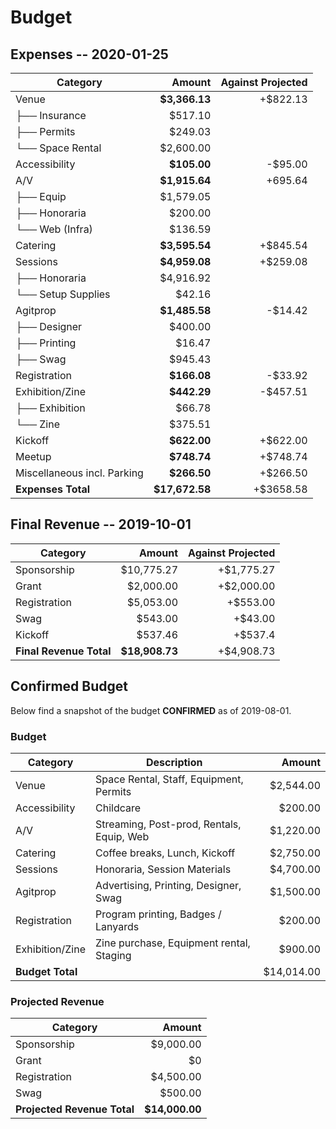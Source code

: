 # Budget

## Expenses -- 2020-01-25

| Category           |  Amount       | Against Projected |
|--------------------|--------------:|------------------:|
| Venue	             | **$3,366.13** | +$822.13          |
| ├── Insurance      | $517.10       |                   |
| ├── Permits	       | $249.03       |                   |
| └── Space Rental   | $2,600.00     |                   |  
| Accessibility 	   | **$105.00**   | -$95.00           |
| A/V                | **$1,915.64** | +695.64           |
| ├── Equip          | $1,579.05     |                   |
| ├── Honoraria      | $200.00       |                   |
| └── Web	(Infra)    | $136.59       |                   |
| Catering           | **$3,595.54** | +$845.54          |
| Sessions           | **$4,959.08** | +$259.08          |
| ├── Honoraria      | $4,916.92     |                   |
| └── Setup Supplies | $42.16        |                   |
| Agitprop           | **$1,485.58** | -$14.42           |
| ├── Designer 	     | $400.00       |                   |
| ├── Printing       | $16.47        |                   |
| ├── Swag	         | $945.43       |                   |
| Registration       | **$166.08**   | -$33.92           |
| Exhibition/Zine    | **$442.29**   | -$457.51          |
| ├── Exhibition	   | $66.78        |                   |
| └── Zine	         | $375.51       |                   |
| Kickoff            | **$622.00**   | +$622.00          |
| Meetup             | **$748.74**   | +$748.74          |
| Miscellaneous incl. Parking | **$266.50** | +$266.50   |
| **Expenses Total** | **$17,672.58** | +$3658.58   |


## Final Revenue -- 2019-10-01

| Category                   | Amount        | Against Projected |
|----------------------------|--------------:|------------------:|
| Sponsorship                | $10,775.27    | +$1,775.27        |
| Grant                      | $2,000.00     | +$2,000.00        |
| Registration               | $5,053.00     | +$553.00          |
| Swag                       | $543.00       | +$43.00           |
| Kickoff                    | $537.46       | +$537.4           |
| **Final Revenue Total**    | **$18,908.73** | +$4,908.73       |


## Confirmed Budget

Below find a snapshot of the budget **CONFIRMED** as of 2019-08-01.

### Budget

| Category        | Description                               | Amount       |
|-----------------|-------------------------------------------|-------------:|
| Venue	          | Space Rental, Staff, Equipment, Permits   |  $2,544.00   |
| Accessibility	  | Childcare	                                |    $200.00   |
| A/V             | Streaming, Post-prod, Rentals, Equip, Web |  $1,220.00   |
| Catering        | Coffee breaks, Lunch, Kickoff             |  $2,750.00   |
| Sessions        | Honoraria, Session Materials              |  $4,700.00   |
| Agitprop        | Advertising, Printing, Designer, Swag     |  $1,500.00   |
| Registration    | Program printing, Badges / Lanyards       |    $200.00   |
| Exhibition/Zine | Zine purchase, Equipment rental, Staging  |    $900.00   |
| **Budget Total** |                                          | $14,014.00   |


### Projected Revenue

| Category                   | Amount        |
|----------------------------|--------------:|
| Sponsorship                | $9,000.00     |
| Grant                      | $0            |
| Registration               | $4,500.00     |
| Swag                       | $500.00       |
| **Projected Revenue Total** | **$14,000.00** |
